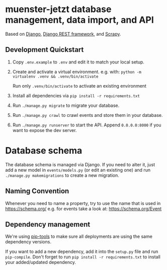 # muenster-jetzt database management, data import, and API

Based on [Django](https://www.djangoproject.com/), [Django REST
framework](https://www.django-rest-framework.org/), and
[Scrapy](https://scrapy.org/).


## Development Quickstart

1. Copy `.env.example` to `.env` and edit it to match your local setup.
2. Create and activate a virtual environment. e.g. with: `python -m virtualenv .venv && .venv/bin/activate`

   Run only `.venv/bin/activate` to activate an existing environment

3. Install all dependencies via `pip install -r requirements.txt`
4. Run `./manage.py migrate` to migrate your database.
5. Run `./manage.py crawl` to crawl events and store them in your database.
6. Run `./manage.py runserver` to start the API. Append `0.0.0.0:8000` if you want to expose the dev server.


# Database schema

The database schema is managed via Django. If you need to alter it, just add a
new model in `events/models.py` (or edit an existing one) and run `./manage.py
makemigrations` to create a new migration.


## Naming Convention

Whenever you need to name a property, try to use the name that is used in https://schema.org/ e.g. for events take a look at: https://schema.org/Event


## Dependency management

We're using [pip-tools](https://github.com/jazzband/pip-tools) to make sure all deployments are using the same dependency versions.

If you want to add a new dependency, add it into the `setup.py` file and run `pip-compile`. Don't forget to run `pip install -r requirements.txt` to install your added/updated dependency.
